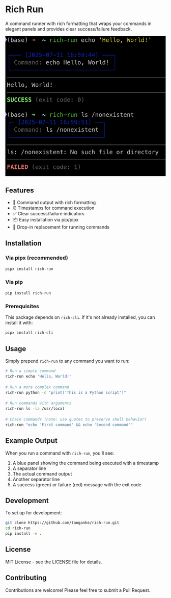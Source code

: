 # Rich Run

A command runner with rich formatting that wraps your commands in elegant panels and provides clear success/failure feedback.

![Example](docs/images/example.png)

## Features

- 🎨 Command output with rich formatting
- ⏰ Timestamps for command execution
- ✅ Clear success/failure indicators
- 📦 Easy installation via pip/pipx
- 🚀 Drop-in replacement for running commands

## Installation

### Via pipx (recommended)

```bash
pipx install rich-run
```

### Via pip

```bash
pip install rich-run
```

### Prerequisites

This package depends on `rich-cli`. If it's not already installed, you can install it with:

```bash
pipx install rich-cli
```

## Usage

Simply prepend `rich-run` to any command you want to run:

```bash
# Run a simple command
rich-run echo 'Hello, World!'

# Run a more complex command
rich-run python -c "print('This is a Python script')"

# Run commands with arguments
rich-run ls -la /usr/local

# Chain commands (note: use quotes to preserve shell behavior)
rich-run "echo 'First command' && echo 'Second command'"
```

## Example Output

When you run a command with `rich-run`, you'll see:

1. A blue panel showing the command being executed with a timestamp
2. A separator line
3. The actual command output
4. Another separator line
5. A success (green) or failure (red) message with the exit code

## Development

To set up for development:

```bash
git clone https://github.com/tanganke/rich-run.git
cd rich-run
pip install -e .
```

## License

MIT License - see the LICENSE file for details.

## Contributing

Contributions are welcome! Please feel free to submit a Pull Request.
